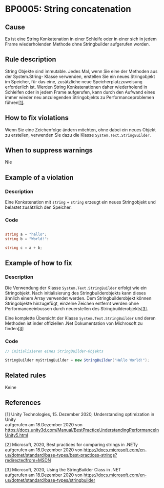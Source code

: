 # BP0005: String concatenation

## Cause

Es ist eine String Konkatenation in einer Schleife oder in einer sich in jedem Frame wiederholenden Methode ohne Stringbuilder aufgerufen worden.

## Rule description

String Objekte sind immutable. Jedes Mal, wenn Sie eine der Methoden aus der System.String- Klasse verwenden, erstellen Sie ein neues Stringobjekt im Speicher, für das eine, zusàtzliche neue Speicherplatzzuweisung erforderlich ist.
Werden String Konkatenationen daher wiederholend in Schleifen oder in jedem Frame aufgerufen, kann durch den Aufwand eines immer wieder neu anzulegenden Stringobjekts zu Performanceproblemen führen[[1]](*1).

## How to fix violations

Wenn Sie eine Zeichenfolge ändern möchten, ohne dabei ein neues Objekt zu erstellen, verwenden Sie dazu die Klasse `System.Text.StringBuilder`.

## When to suppress warnings

Nie

## Example of a violation

### Description

Eine Konkatenation mit `string` + `string` erzeugt ein neues Stringobjekt und belastet zusätzlich den Speicher.

### Code

```csharp

string a = "hallo";
string b = "World!":

string c = a + b;


```

## Example of how to fix

### Description

Die Verwendung der Klasse `System.Text.StringBuilder` erfolgt wie ein Stringobjekt. Nach initialisierung des Stringbuilderobjekts kann dieses ähnlich einem Array verwendet werden.
Dem Stringbuilderobjekt können Stringobjekte hinzugefügt, einzelne Zeichen entfernt werden ohne Performanceeinbussen durch neuerstellen des Stringbuilderobjekts[[3]](*3).

Eine komplette Übersicht der Klasse `System.Text.StringBuilder` und deren Methoden ist inder offiziellen .Net Dokumentation von Michrosoft zu finden[[3]](*3)

### Code

```csharp
// initialisieren eines StringBuilder-Objekts

StringBuilder myStringBuilder = new StringBuilder("Hello World!");

```

## Related rules

Keine

## References

<a id="1">[1]</a>
Unity Technologies, 15. Dezember 2020, Understanding optimization in Unity<br/>
aufgerufen am 18.Dezember 2020 von https://docs.unity3d.com/Manual/BestPracticeUnderstandingPerformanceInUnity5.html

<a id="2">[2]</a>
Microsoft, 2020, Best practices for comparing strings in .NETy<br/>
aufgerufen am 18.Dezember 2020 von https://docs.microsoft.com/en-us/dotnet/standard/base-types/best-practices-strings?redirectedfrom=MSDN

<a id="3">[3]</a>
Microsoft, 2020, Using the StringBuilder Class in .NET<br/>
aufgerufen am 18.Dezember 2020 von https://docs.microsoft.com/en-us/dotnet/standard/base-types/stringbuilder


